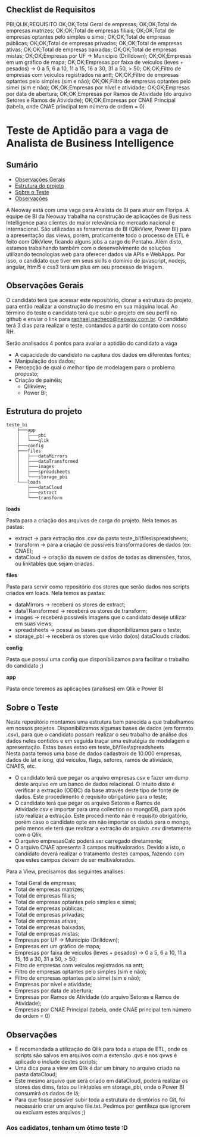 ## Checklist de Requisitos

PBI;QLIK;REQUISITO
OK;OK;Total Geral de empresas;
OK;OK;Total de empresas matrizes;
OK;OK;Total de empresas filiais;
OK;OK;Total de empresas optantes pelo simples e simei;
OK;OK;Total de empresas públicas;
OK;OK;Total de empresas privadas;
OK;OK;Total de empresas ativas;
OK;OK;Total de empresas baixadas;
OK;OK;Total de empresas mistas;
OK;OK;Empresas por UF -> Município (Drilldown);
OK;OK;Empresas em um gráfico de mapa;
OK;OK;Empresas por faixa de veículos (leves + pesados) -> 0 a 5, 6 a 10, 11 a 15, 16 a 30, 31 a 50, > 50;
OK;OK;Filtro de empresas com veículos registrados na antt;
OK;OK;Filtro de empresas optantes pelo simples (sim e não);
OK;OK;Filtro de empresas optantes pelo simei (sim e não);
OK;OK;Empresas por nível e atividade;
OK;OK;Empresas por data de abertura;
OK;OK;Empresas por Ramos de Atividade (do arquivo Setores e Ramos de Atividade);
OK;OK;Empresas por CNAE Principal (tabela, onde CNAE principal tem número de ordem = 0)


Teste de Aptidão para a vaga de Analista de Business Intelligence
===

## Sumário

- [Observações Gerais](#observações-gerais)
- [Estrutura do projeto](#estrutura-do-projeto)
- [Sobre o Teste](#sobre-o-teste)
- [Observações](#observações)

A Neoway está com uma vaga para Analista de BI para atuar em Floripa.
A equipe de BI da Neoway trabalha na construção de aplicações de Business Intelligence para clientes de maior relevância no mercado nacional e internacional.
São utilizadas as ferramentas de BI (QlikView, Power BI) para a apresentação das views, porém, praticamente todo o processo de ETL é feito com QlikView, ficando alguns jobs a cargo do Pentaho.
Além disto, estamos trabalhando também com o desenvolvimento de soluções utilizando tecnologias web para oferecer dados via APIs e WebApps. Por isso, o candidato que tiver em seus skills o domínio de javascript, nodejs, angular, html5 e css3 terá um plus em seu processo de triagem.

## Observações Gerais

O candidato terá que acessar este repositório, clonar a estrutura do projeto, para então realizar a construção do mesmo em sua máquina local.
Ao término do teste o candidato terá que subir o projeto em seu perfil no github e enviar o link para raphael.pacheco@neoway.com.br.
O candidato terá 3 dias para realizar o teste, contandos a partir do contato com nosso RH. 

Serão analisados 4 pontos para avaliar a aptidão do candidato a vaga
- A capacidade do candidato na captura dos dados em diferentes fontes;
- Manipulação dos dados;
- Percepção de qual o melhor tipo de modelagem para o problema proposto;
- Criação de painéis;
	- Qlikview;
	- Power BI;

## Estrutura do projeto

```
teste_bi
	├───app
	│   ├───pbi
	│   └───qlik
	├───config
	├───files
	│   ├───dataMirrors
	│   ├───dataTransformed
	│   ├───images
	│   ├───spreadsheets
	│   └───storage_pbi
	└───loads
	    ├───dataCloud
	    ├───extract
	    └───transform
```

**loads**

Pasta para a criação dos arquivos de carga do projeto. Nela temos as pastas:
- extract -> para extração dos .csv da pasta teste_bi\files\spreadsheets\;
- transform -> para a criação de possíveis transformadores de dados (ex: CNAE);
- dataCloud -> criação da nuvem de dados de todas as dimensões, fatos, ou linktables que sejam criadas.

**files**

Pasta para servir como repositório dos stores que serão dados nos scripts criados em loads. Nela temos as pastas:
- dataMirrors -> receberá os stores de extract;
- dataTRansformed -> receberá os stores de transform;
- images -> receberá possíveis imagens que o candidato deseje utilizar em suas views;
- spreadsheets -> possuí as bases que disponibilizamos para o teste;
- storage_pbi -> receberá os stores que virão do(os) dataClouds criados.
	
**config**

Pasta que possuí uma config que disponibilizamos para facilitar o trabalho do candidato ;)

**app**

Pasta onde teremos as aplicações (analises) em Qlik e Power BI

## Sobre o Teste

Neste repositório montamos uma estrutura bem parecida a que trabalhamos em nossos projetos.
Disponibilizamos algumas bases de dados (em formato .csv), para que o candidato possam realizar o seu trabalho de análise dos dados neles contidos e em seguida traçar uma estratégia de modelagem e apresentação. Estas bases estao em teste_bi\files\spreadsheets\
Nesta pasta temos uma base de dados cadastrais de 10.000 empresas, dados de lat e long, qtd veículos, flags, setores, ramos de atividade, CNAES, etc.
- O candidato terá que pegar os arquivo empresas.csv e fazer um dump deste arquivo em um banco de dados relacional. O intuito disto é verificar a extração (ODBC) da base através deste tipo de fonte de dados. Este procedimento é requisito obrigatório para o teste;
- O candidato terá que pegar os arquivo Setores e Ramos de Atividade.csv e importar para uma collection no mongoDB, para após isto realizar a extração. Este procedimento não é requisito obrigatório, porém caso o candidato opte em não importar os dados para o mongo, pelo menos ele terá que realizar a extração do arquivo .csv diretamente com o Qlik.
- O arquivo empresasCalc poderá ser carregado diretamente;
- O arquivo CNAE apresenta 3 campos multivalorados. Devido a isto, o candidato deverá realizar o tratamento destes campos, fazendo com que estes campos deixem de ser multivalorados.

Para a View, precisamos das seguintes análises:
- Total Geral de empresas;
- Total de empresas matrizes;
- Total de empresas filiais;
- Total de empresas optantes pelo simples e simei;
- Total de empresas públicas;
- Total de empresas privadas;
- Total de empresas ativas;
- Total de empresas baixadas;
- Total de empresas mistas;
- Empresas por UF -> Município (Drilldown);
- Empresas em um gráfico de mapa;
- Empresas por faixa de veículos (leves + pesados) -> 0 a 5, 6 a 10, 11 a 15, 16 a 30, 31 a 50, > 50;
- Filtro de empresas com veículos registrados na antt;
- Filtro de empresas optantes pelo simples (sim e não);
- Filtro de empresas optantes pelo simei (sim e não);
- Empresas por nível e atividade;
- Empresas por data de abertura;
- Empresas por Ramos de Atividade (do arquivo Setores e Ramos de Atividade);
- Empresas por CNAE Principal (tabela, onde CNAE principal tem número de ordem = 0)

## Observações
	
- É recomendada a utilização do Qlik para toda a etapa de ETL, onde os scripts são salvos em arquivos com a extensão .qvs e nos qvws é aplicado o include destes scripts;
- Uma dica para a view em Qlik é dar um binary no arquivo criado na pasta dataCloud;
- Este mesmo arquivo que será criado em dataCloud, poderá realizar os stores das dims, fatos ou linktables em storage_pbi, onde o Power BI consumirá os dados de lá;
- Para que fosse possível subir toda a estrutura de diretórios no Git, foi necessário criar um arquivo file.txt. Pedimos por gentileza que ignorem ou excluam estes arquivos ;)

### Aos cadidatos, tenham um ótimo teste :D ### 
